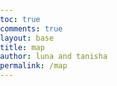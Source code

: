 ```yaml
---
toc: true
comments: true
layout: base
title: map
author: luna and tanisha 
permalink: /map
---
```

<!DOCTYPE html>
<html lang="en">
<head>
    <meta charset="UTF-8">
    <meta name="viewport" content="width=device-width, initial-scale=1.0">
    <title>Game Map</title>
    <style>
        body {
            margin: 0;
            padding: 0;
            overflow: hidden;
        }

        .map {
            position: relative;
            width: 100vw;
            height: 100vh;
            background-color: #87CEEB; /* Blue color for the ocean background */
            cursor: pointer;
        }

        .island {
            position: absolute;
            width: 100px;
            height: 100px;
            background-image: url('images/island.png'); /* Path to your island image */
            background-size: cover;
            display: flex;
            justify-content: center;
            align-items: center;
            cursor: pointer;
            transition: background-color 0.3s;
        }

        .island-name {
            color: rgb(89, 59, 7); /* Black text color */
            font-family:'Courier New', Courier, monospace;
            font-weight: bold;
            font-size: 18px;
            text-align: center;
            position: absolute;
            bottom: -20px; /* Adjust the distance between the island and the name */
            width: 100%; /* Ensure full width */
            transition: color 0.3s;
        }

        .island-name a {
            color: inherit;
            text-decoration: none;
        }

        .island:hover {
            /* Add hover styles if needed */
        }

        .island:hover .island-name {
            color: #CD853F; /* Change text color on hover */
        }
    </style>
</head>
<body>
    <div class="map">
        <div class="island" style="top: 100px; left: 150px;">
            <div class="island-name"><a href="https://codemaxxers.github.io/codemaxxerFrontend/islandmap">Chemistry Island</a></div>
        </div>
        <div class="island" style="top: 250px; left: 400px;">
            <div class="island-name"><a href="https://codemaxxers.github.io/codemaxxerFrontend/islandmap">Calculus Island</a></div>
        </div>
        <div class="island" style="top: 400px; left: 250px;">
            <div class="island-name"><a href="http://127.0.0.1:5501/game/index.html">CSA Island</a></div>
        </div>
        <div class="island" style="top: 600px; left: 500px;">
            <div class="island-name"><a href="https://codemaxxers.github.io/codemaxxerFrontend/islandmap">Physics Island</a></div>
        </div>
    </div>
</body>
</html>
